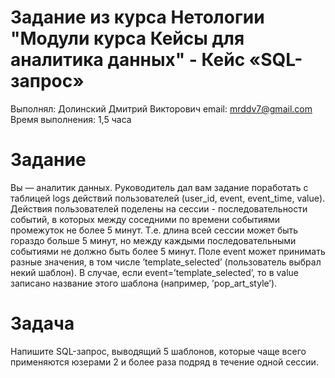 # Задание из курса Нетологии "Модули курса Кейсы для аналитика данных" - Кейс «SQL-запрос»
Выполнял: Долинский Дмитрий Викторович
email: mrddv7@gmail.com
Время выполнения: 1,5 часа

# Задание

Вы — аналитик данных. Руководитель дал вам задание поработать с таблицей logs действий пользователей (user_id, event, event_time, value). Действия пользователей поделены на сессии - последовательности событий, в которых между соседними по времени событиями промежуток не более 5 минут. Т.е. длина всей сессии может быть гораздо больше 5 минут, но между каждыми последовательными событиями не должно быть более 5 минут.
Поле event может принимать разные значения, в том числе ’template_selected’ (пользователь выбрал некий шаблон). В случае, если event=’template_selected’, то в value записано название этого шаблона (например, ’pop_art_style’).

# Задача

Напишите SQL-запрос, выводящий 5 шаблонов, которые чаще всего применяются юзерами 2 и более раза подряд в течение одной сессии.
